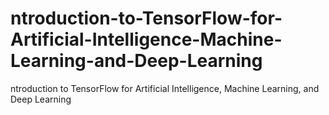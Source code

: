 # ntroduction-to-TensorFlow-for-Artificial-Intelligence-Machine-Learning-and-Deep-Learning
ntroduction to TensorFlow for Artificial Intelligence, Machine Learning, and Deep Learning
